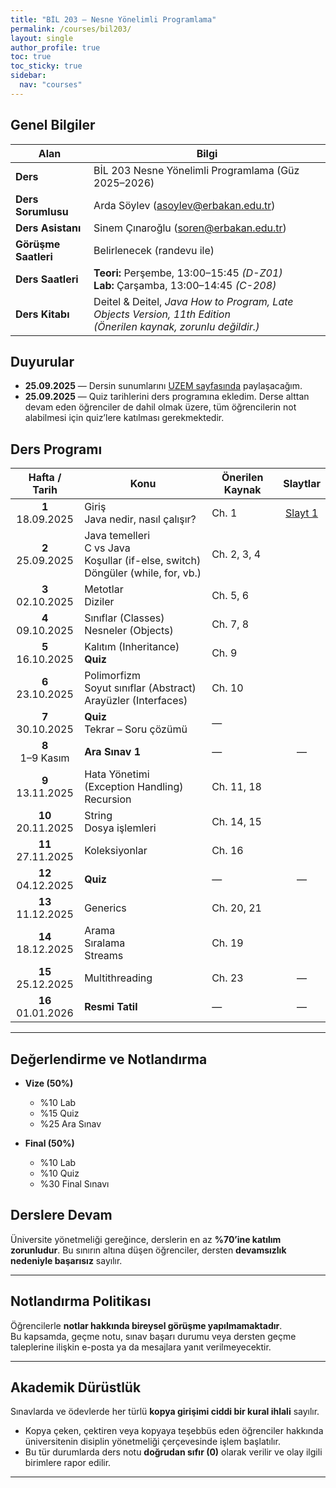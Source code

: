 ```yaml
---
title: "BİL 203 — Nesne Yönelimli Programlama"
permalink: /courses/bil203/
layout: single
author_profile: true
toc: true
toc_sticky: true
sidebar:
  nav: "courses"
---
```


## Genel Bilgiler

| Alan             | Bilgi |
|------------------|-------|
| **Ders** | BİL 203 Nesne Yönelimli Programlama (Güz 2025–2026) |
| **Ders Sorumlusu** | Arda Söylev ([asoylev@erbakan.edu.tr](mailto:asoylev@erbakan.edu.tr)) |
| **Ders Asistanı**  | Sinem Çınaroğlu ([soren@erbakan.edu.tr](mailto:soren@erbakan.edu.tr))|
| **Görüşme Saatleri** | Belirlenecek (randevu ile) |
| **Ders Saatleri** | **Teori:** Perşembe, 13:00–15:45 *(D-Z01)* <br> **Lab:** Çarşamba, 13:00–14:45 *(C-208)* |
| **Ders Kitabı**    | Deitel & Deitel, *Java How to Program, Late Objects Version, 11th Edition* <br> *(Önerilen kaynak, zorunlu değildir.)* |




## Duyurular
- **25.09.2025** — Dersin sunumlarını [UZEM sayfasında](https://uzaktanegitim25guz.erbakan.edu.tr) paylaşacağım.
- **25.09.2025** — Quiz tarihlerini ders programına ekledim. Derse alttan devam eden öğrenciler de dahil olmak üzere, tüm öğrencilerin not alabilmesi için quiz’lere katılması gerekmektedir.


## Ders Programı

| Hafta / Tarih        | Konu | Önerilen Kaynak | Slaytlar |
|:--------------------:|------|-----------------|:--------:|
| **1** <br> 18.09.2025 | Giriş <br> Java nedir, nasıl çalışır? | Ch. 1 | [Slayt 1](/assets/slides/bil203/Week01.pdf) |
| **2** <br> 25.09.2025 | Java temelleri <br> C vs Java <br> Koşullar (if-else, switch) <br> Döngüler (while, for, vb.) | Ch. 2, 3, 4 |  |
| **3** <br> 02.10.2025 | Metotlar <br> Diziler | Ch. 5, 6 |  |
| **4** <br> 09.10.2025 | Sınıflar (Classes) <br> Nesneler (Objects) | Ch. 7, 8 |  |
| **5** <br> 16.10.2025 | Kalıtım (Inheritance) <br> **Quiz** | Ch. 9 |  |
| **6** <br> 23.10.2025 | Polimorfizm <br> Soyut sınıflar (Abstract) <br> Arayüzler (Interfaces) | Ch. 10 | |
| **7** <br> 30.10.2025 | **Quiz** <br> Tekrar – Soru çözümü | — |  |
| **8** <br> 1–9 Kasım  | **Ara Sınav 1** | — | — |
| **9** <br> 13.11.2025 | Hata Yönetimi (Exception Handling) <br> Recursion | Ch. 11, 18 |  |
| **10** <br> 20.11.2025 | String <br> Dosya işlemleri | Ch. 14, 15 |  |
| **11** <br> 27.11.2025 | Koleksiyonlar | Ch. 16 |  |
| **12** <br> 04.12.2025 | **Quiz** | — | — |
| **13** <br> 11.12.2025 | Generics | Ch. 20, 21 |  |
| **14** <br> 18.12.2025 | Arama <br> Sıralama <br> Streams | Ch. 19 |  |
| **15** <br> 25.12.2025 | Multithreading | Ch. 23 | — |
| **16** <br> 01.01.2026 | **Resmi Tatil** | — | — |

---

## Değerlendirme ve Notlandırma

- **Vize (50%)**
  - %10 Lab
  - %15 Quiz
  - %25 Ara Sınav 

- **Final (50%)**
  - %10 Lab
  - %10 Quiz
  - %30 Final Sınavı


## Derslere Devam
Üniversite yönetmeliği gereğince, derslerin en az **%70’ine katılım zorunludur**. Bu sınırın altına düşen öğrenciler, dersten **devamsızlık nedeniyle başarısız** sayılır.

---

## Notlandırma Politikası
Öğrencilerle **notlar hakkında bireysel görüşme yapılmamaktadır**.  
Bu kapsamda, geçme notu, sınav başarı durumu veya dersten geçme taleplerine ilişkin e-posta ya da mesajlara yanıt verilmeyecektir.

---

## Akademik Dürüstlük
Sınavlarda ve ödevlerde her türlü **kopya girişimi ciddi bir kural ihlali** sayılır.  
- Kopya çeken, çektiren veya kopyaya teşebbüs eden öğrenciler hakkında üniversitenin disiplin yönetmeliği çerçevesinde işlem başlatılır.  
- Bu tür durumlarda ders notu **doğrudan sıfır (0)** olarak verilir ve olay ilgili birimlere rapor edilir.  

---

